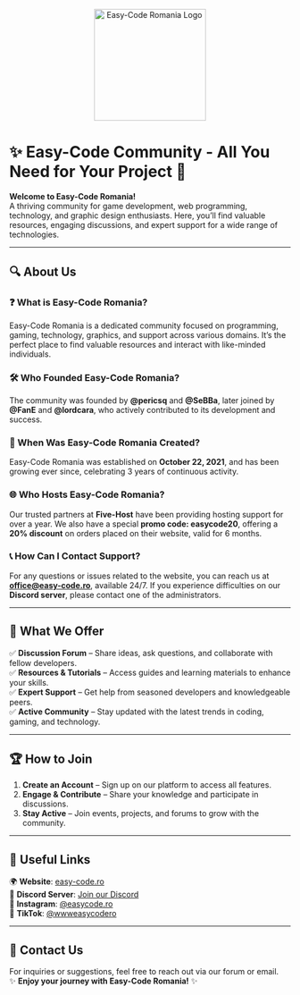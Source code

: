 <p align="center">
  <img src="https://cdn.discordapp.com/avatars/1305527648721698816/cb33fee247e88e507c8adeab90cdfd9a.png?size=4096" alt="Easy-Code Romania Logo" width="200" />
</p>

# ✨ Easy-Code Community - All You Need for Your Project 🚀

**Welcome to Easy-Code Romania!**  
A thriving community for game development, web programming, technology, and graphic design enthusiasts. Here, you’ll find valuable resources, engaging discussions, and expert support for a wide range of technologies.

---

## 🔍 About Us

### ❓ What is Easy-Code Romania?
Easy-Code Romania is a dedicated community focused on programming, gaming, technology, graphics, and support across various domains. It’s the perfect place to find valuable resources and interact with like-minded individuals.

### 🛠️ Who Founded Easy-Code Romania?
The community was founded by **@pericsq** and **@SeBBa**, later joined by **@FanE** and **@lordcara**, who actively contributed to its development and success.

### 📅 When Was Easy-Code Romania Created?
Easy-Code Romania was established on **October 22, 2021**, and has been growing ever since, celebrating 3 years of continuous activity.

### 🌐 Who Hosts Easy-Code Romania?
Our trusted partners at **Five-Host** have been providing hosting support for over a year. We also have a special **promo code: easycode20**, offering a **20% discount** on orders placed on their website, valid for 6 months.

### 📞 How Can I Contact Support?
For any questions or issues related to the website, you can reach us at **office@easy-code.ro**, available 24/7. If you experience difficulties on our **Discord server**, please contact one of the administrators.

---

## 🚀 What We Offer
✅ **Discussion Forum** – Share ideas, ask questions, and collaborate with fellow developers.  
✅ **Resources & Tutorials** – Access guides and learning materials to enhance your skills.  
✅ **Expert Support** – Get help from seasoned developers and knowledgeable peers.  
✅ **Active Community** – Stay updated with the latest trends in coding, gaming, and technology.  

---

## 🏆 How to Join
1. **Create an Account** – Sign up on our platform to access all features.
2. **Engage & Contribute** – Share your knowledge and participate in discussions.
3. **Stay Active** – Join events, projects, and forums to grow with the community.

---

## 🔗 Useful Links
🌍 **Website**: [easy-code.ro](http://easy-code.ro)  
💬 **Discord Server**: [Join our Discord](https://discord.gg/easy-code)  
📸 **Instagram**: [@easycode.ro](https://instagram.com/easycode.ro)  
🎵 **TikTok**: [@wwweasycodero](https://tiktok.com/@wwweasycodero)  

---

## 📩 Contact Us
For inquiries or suggestions, feel free to reach out via our forum or email.  
✨ **Enjoy your journey with Easy-Code Romania!** ✨
